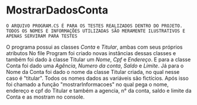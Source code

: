 # MostrarDadosConta
```O ARQUIVO PROGRAM.CS É PARA OS TESTES REALIZADOS DENTRO DO PROJETO. TODOS OS NOMES E INFORMAÇÕES UTILIZADAS SÃO MERAMENTE ILUSTRATIVOS E APENAS SERVIRAM PARA TESTES```

O programa possui as classes *Conta* e *Titular*, ambas com seus próprios atributos
No file Program foi criado novas instâncias dessas classes e também foi dado à classe Titular um *Nome*, *Cpf* e *Endereço*. E para a classe Conta foi dado uma *Agência*, *Numero da conta*, *Saldo* e *Limite*. Já para o Nome da Conta foi dado o nome da classe Titular criada, no qual nesse caso é "titular". Todos os nomes dados as variáveis são fictícios.
Após isso foi chamado a função "mostrarInformacoes" no qual pega o nome, endereço e cpf do Titular e também a agencia, n° da conta, saldo e limite da Conta e as mostram no console.
